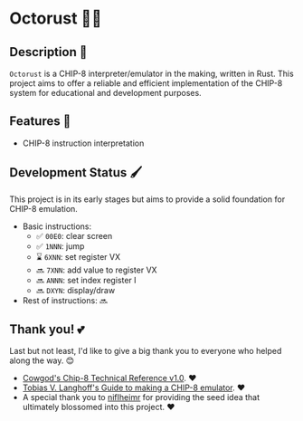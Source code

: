 # Octorust 👾🦀
 
## Description 🧬

`Octorust` is a CHIP-8 interpreter/emulator in the making, written in Rust. This project aims to offer a reliable and efficient implementation of the CHIP-8 system for educational and development purposes.

## Features 💫

- CHIP-8 instruction interpretation

## Development Status 🖌️

This project is in its early stages but aims to provide a solid foundation for CHIP-8 emulation.
  - Basic instructions:
    - ✅ `00E0`: clear screen
    - ✅ `1NNN`: jump
    - ⌛ `6XNN`: set register VX
    - 🔜 `7XNN`: add value to register VX
    - 🔜 `ANNN`: set index register I
    - 🔜 `DXYN`: display/draw
  - Rest of instructions:
    🔜

## Thank you! 💕

Last but not least, I'd like to give a big thank you to everyone who helped along the way. 😊

- [Cowgod's Chip-8 Technical Reference v1.0](http://devernay.free.fr/hacks/chip8/C8TECH10.HTM). ❤️
- [Tobias V. Langhoff's Guide to making a CHIP-8 emulator](https://tobiasvl.github.io/blog/write-a-chip-8-emulator/). ❤️
- A special thank you to [nifIheimr](https://github.com/nifIheimr) for providing the seed idea that ultimately blossomed into this project. ❤️
